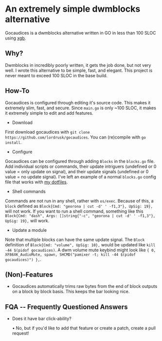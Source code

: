 # An extremely simple dwmblocks alternative
Gocaudices is a dwmblocks alternative written in GO in less than 100 SLOC using [xgb](https://github.com/BurntSushi/xgb).

## Why?
Dwmblocks in incredibly poorly written, it gets the job done, but not very well. I wrote this alternative to be simple, fast, and elegant. This project is never meant to exceed 100 SLOC in the base build.

## How-To
Gocaudices is configured through editing it's source code. This makes it extremely slim, fast, and secure. Since `main.go` is only ~100 SLOC, it makes it extremely simple to edit and add features.

- Download

First download gocaudices with `git clone https://github.com/lordrusk/gocaudices`. You can (re)compile with `go install`.

- Configure

Gocaudices can be configured through adding `Blocks` in the `blocks.go` file. Add individual scripts or commands, their update intriguers (undefined or 0 value = only update on signal), and their update signals (undefined or 0 value = no update signal). I've left an example of a normal `blocks.go` config file that works with [my dotfiles](https://github.com/lordrusk/artixdwm).

- Shell commands

Commands are not run in any shell, rather with `os/exec`. Because of this, a `block` defined as `Block{Cmd: "georona | cut -d' ' -f1,3"}, UpSig: 19},` will not work. If you want to run a shell command, something like this `Block{Cmd: "dash", Args: []string{"-c", "georona | cut -d' ' -f1,3"}, UpSig: 19},` will work.

- Update a module

Note that multiple blocks can have the same update signal. The `Block` definition of `Block{Cmd: "volume", UpSig: 10},` would be updated like `kill -44 $(pidof gocaudices)`. A dwm volume mute keybind might look like `{ 0, XF86XK_AudioMute, spawn, SHCMD("pamixer -t; kill -44 $(pidof gocaudices)") },`.

## (Non)-Features
+ Gocaudices automatically trims raw bytes from the end of block outputs on a block by block basis. This keeps the bar looking nice.

## FQA -- Frequently Questioned Answers
+ Does it have bar click-ability?

	• No, but if you'd like to add that feature or create a patch, create a pull request!

